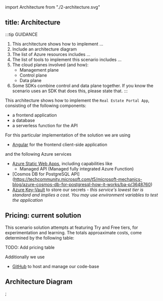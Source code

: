 import Architecture from "./2-architecture.svg"

## title: Architecture

:::tip GUIDANCE

1. This architecture shows how to implement ...
2. Include an architecture diagram
3. The list of Azure resources includes ...
4. The list of tools to implement this scenario includes ...
5. The cloud planes involved (and how):
   - Management plane
   - Control plane
   - Data plane
6. Some SDKs combine control and data plane together. If you know the scenario uses an SDK that does this, please state that.
   :::

This architecture shows how to implement the `Real Estate Portal App`, consisting of the following components:

- a frontend application
- a database
- a serverless function for the API

For this particular implementation of the solution we are using

- [Angular](https://angular.io/) for the frontend client-side application

and the following Azure services

- [Azure Static Web Apps](https://azure.microsoft.com/es-es/products/app-service/static/#features), including capabilities like
  - Managed API (Managed fully integrated Azure Function)
- [Cosmos DB for PostgreSQL API] (https://techcommunity.microsoft.com/t5/microsoft-mechanics-blog/azure-cosmos-db-for-postgresql-how-it-works/ba-p/3648760)
- [Azure Key-Vault](https://azure.microsoft.com/en-us/pricing/details/key-vault/) to store our secrets - _this service's lowest tier is standard and implies a cost. You may use environment variables to test the application_

## Pricing: current solution

This scenario solution attempts at featuring Try and Free tiers, for experimentation and learning. The totals approaximate costs, come determined by the following table:

TODO: Add pricing table

Additionally we use

- [GitHub](https://github.com/) to host and manage our code-base

## Architecture Diagram

<Architecture />;
